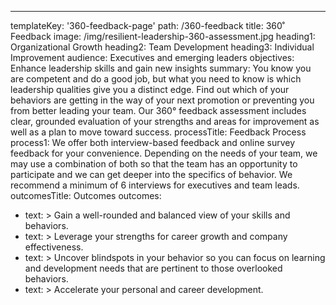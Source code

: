 ---
templateKey: '360-feedback-page'
path: /360-feedback
title: 360˚ Feedback
image: /img/resilient-leadership-360-assessment.jpg
heading1: Organizational Growth
heading2: Team Development
heading3: Individual Improvement
audience: Executives and emerging leaders
objectives: Enhance leadership skills and gain new insights
summary: You know you are competent and do a good job, but what you need to know is which leadership qualities give you a distinct edge. Find out which of your behaviors are getting in the way of your next promotion or preventing you from better leading your team. Our 360° feedback assessment includes clear, grounded evaluation of your strengths and areas for improvement as well as a plan to move toward success.
processTitle: Feedback Process
process1: We offer both interview-based feedback and online survey feedback for your convenience. Depending on the needs of your team, we may use a combination of both so that the team has an opportunity to participate and we can get deeper into the specifics of behavior. We recommend a minimum of 6 interviews for executives and team leads.
outcomesTitle: Outcomes
outcomes:
  - text: >
      Gain a well-rounded and balanced view of your skills and behaviors.
  - text: >
      Leverage your strengths for career growth and company effectiveness.
  - text: >
      Uncover blindspots in your behavior so you can focus on learning and development needs that are pertinent to those overlooked behaviors.
  - text: >
      Accelerate your personal and career development.
